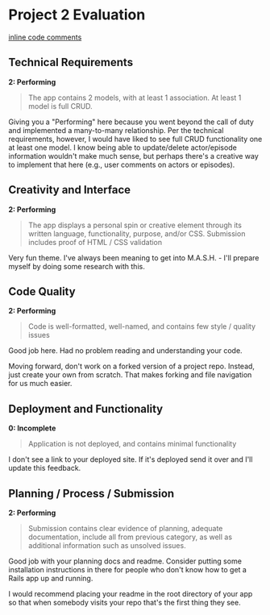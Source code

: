 # Project 2 Evaluation
[inline code comments]()
## Technical Requirements
**2: Performing**
>The app contains 2 models, with at least 1 association. At least 1 model is full CRUD.

Giving you a "Performing" here because you went beyond the call of duty and implemented a many-to-many relationship. Per the technical requirements, however, I would have liked to see full CRUD functionality one at least one model. I know being able to update/delete actor/episode information wouldn't make much sense, but perhaps there's a creative way to implement that here (e.g., user comments on actors or episodes).

## Creativity and Interface
**2: Performing**
>The app displays a personal spin or creative element through its written language, functionality, purpose, and/or CSS. Submission includes proof of HTML / CSS validation

Very fun theme. I've always been meaning to get into M.A.S.H. - I'll prepare myself by doing some research with this.

## Code Quality
**2: Performing**
>Code is well-formatted, well-named, and contains few style / quality issues

Good job here. Had no problem reading and understanding your code.

Moving forward, don't work on a forked version of a project repo. Instead, just create your own from scratch. That makes forking and file navigation for us much easier.

## Deployment and Functionality
**0: Incomplete**
>Application is not deployed, and contains minimal functionality

I don't see a link to your deployed site. If it's deployed send it over and I'll update this feedback.

## Planning / Process / Submission
**2: Performing**
>Submission contains clear evidence of planning, adequate documentation, include all from previous category, as well as additional information such as unsolved issues.

Good job with your planning docs and readme. Consider putting some installation instructions in there for people who don't know how to get a Rails app up and running.

I would recommend placing your readme in the root directory of your app so that when somebody visits your repo that's the first thing they see.
